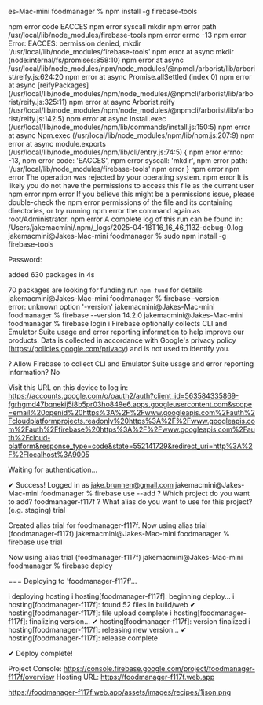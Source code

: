 es-Mac-mini foodmanager % npm install -g firebase-tools

npm error code EACCES
npm error syscall mkdir
npm error path /usr/local/lib/node_modules/firebase-tools
npm error errno -13
npm error Error: EACCES: permission denied, mkdir '/usr/local/lib/node_modules/firebase-tools'
npm error     at async mkdir (node:internal/fs/promises:858:10)
npm error     at async /usr/local/lib/node_modules/npm/node_modules/@npmcli/arborist/lib/arborist/reify.js:624:20
npm error     at async Promise.allSettled (index 0)
npm error     at async [reifyPackages] (/usr/local/lib/node_modules/npm/node_modules/@npmcli/arborist/lib/arborist/reify.js:325:11)
npm error     at async Arborist.reify (/usr/local/lib/node_modules/npm/node_modules/@npmcli/arborist/lib/arborist/reify.js:142:5)
npm error     at async Install.exec (/usr/local/lib/node_modules/npm/lib/commands/install.js:150:5)
npm error     at async Npm.exec (/usr/local/lib/node_modules/npm/lib/npm.js:207:9)
npm error     at async module.exports (/usr/local/lib/node_modules/npm/lib/cli/entry.js:74:5) {
npm error   errno: -13,
npm error   code: 'EACCES',
npm error   syscall: 'mkdir',
npm error   path: '/usr/local/lib/node_modules/firebase-tools'
npm error }
npm error
npm error The operation was rejected by your operating system.
npm error It is likely you do not have the permissions to access this file as the current user
npm error
npm error If you believe this might be a permissions issue, please double-check the
npm error permissions of the file and its containing directories, or try running
npm error the command again as root/Administrator.
npm error A complete log of this run can be found in: /Users/jakemacmini/.npm/_logs/2025-04-18T16_16_46_113Z-debug-0.log
jakemacmini@Jakes-Mac-mini foodmanager % sudo npm install -g firebase-tools

Password:

added 630 packages in 4s

70 packages are looking for funding
  run `npm fund` for details
jakemacmini@Jakes-Mac-mini foodmanager % firebase -version     
error: unknown option '-version'
jakemacmini@Jakes-Mac-mini foodmanager % firebase --version
14.2.0
jakemacmini@Jakes-Mac-mini foodmanager % firebase login
i  Firebase optionally collects CLI and Emulator Suite usage and error reporting information to help improve our products. Data is collected in accordance with Google's privacy policy (https://policies.google.com/privacy) and is not used to identify you.

? Allow Firebase to collect CLI and Emulator Suite usage and error reporting information? No

Visit this URL on this device to log in:
https://accounts.google.com/o/oauth2/auth?client_id=563584335869-fgrhgmd47bqnekij5i8b5pr03ho849e6.apps.googleusercontent.com&scope=email%20openid%20https%3A%2F%2Fwww.googleapis.com%2Fauth%2Fcloudplatformprojects.readonly%20https%3A%2F%2Fwww.googleapis.com%2Fauth%2Ffirebase%20https%3A%2F%2Fwww.googleapis.com%2Fauth%2Fcloud-platform&response_type=code&state=552141729&redirect_uri=http%3A%2F%2Flocalhost%3A9005

Waiting for authentication...

✔  Success! Logged in as jake.brunnen@gmail.com
jakemacmini@Jakes-Mac-mini foodmanager % firebase use --add
? Which project do you want to add? foodmanager-f117f
? What alias do you want to use for this project? (e.g. staging) trial

Created alias trial for foodmanager-f117f.
Now using alias trial (foodmanager-f117f)
jakemacmini@Jakes-Mac-mini foodmanager % firebase use trial

Now using alias trial (foodmanager-f117f)
jakemacmini@Jakes-Mac-mini foodmanager % firebase deploy

=== Deploying to 'foodmanager-f117f'...

i  deploying hosting
i  hosting[foodmanager-f117f]: beginning deploy...
i  hosting[foodmanager-f117f]: found 52 files in build/web
✔  hosting[foodmanager-f117f]: file upload complete
i  hosting[foodmanager-f117f]: finalizing version...
✔  hosting[foodmanager-f117f]: version finalized
i  hosting[foodmanager-f117f]: releasing new version...
✔  hosting[foodmanager-f117f]: release complete

✔  Deploy complete!

Project Console: https://console.firebase.google.com/project/foodmanager-f117f/overview
Hosting URL: https://foodmanager-f117f.web.app

https://foodmanager-f117f.web.app/assets/images/recipes/1json.png